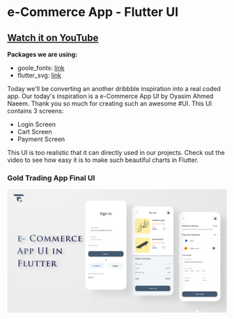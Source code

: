 # e-Commerce  App - Flutter UI

## [Watch it on YouTube](https://youtu.be/3ZCCG1Qcd6I)

**Packages we are using:**

- goole_fonts: [link](https://pub.dev/packages/google_fonts)
- flutter_svg: [link](https://pub.dev/packages/flutter_svg)

Today we'll be converting an another dribbble inspiration into a real coded app. Our today's 
inspiration is a e-Commerce App UI by Oyasim Ahmed Naeem. Thank you so much for creating such an awesome #UI.
This UI contains 3 screens:
- Login Screen
- Cart Screen
- Payment Screen

This UI is too realistic that it can directly used in our projects.
Check out the video to see how easy it is to make such beautiful charts in Flutter.

### Gold Trading App Final UI

![App UI](/ui.png)
